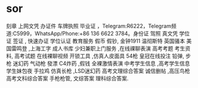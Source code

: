 # sor
刻章 上网文凭 办证件 车牌执照  毕业证  ，Telegram:R6222，Telegram频道:C5999，WhatsApp/Phone:+86 136 6622 3784。身份证  驾照  真文凭 学位证 签证 , 快速办证 学位认证  教育服务  假币 假钞, 金钟1911 温彻斯特 英国骚本 美国雷鸣登 ,上海工字 成人书库 少妇兼职上门服务 ,在线祼聊表演 高考考题 考生资料, 高考试题 在线裸聊视频 开锁工具 ,仿真人皮面具 54枪 皇冠在线投注 铅弹, 步枪 迷幻药  气动枪 發漂 C4炸药 ,假钱 全裸激情表演 中考学生信息 ,高考学生信息 学生妹包夜 手拉鸡 仿真长枪 ,LSD迷幻药 高考文理综合答案 诚信删帖 ,高压鸟枪 高考文科综合答案 手枪枪管, 文综答案 理科综合答案.
